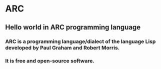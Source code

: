 # ARC
## Hello world in ARC programming language

### ARC is a programming language/dialect of the language Lisp developed by Paul Graham and Robert Morris.

### It is free and open-source software.